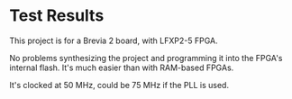 # Test Results

This project is for a Brevia 2 board, with LFXP2-5 FPGA.

No problems synthesizing the project and programming it into the FPGA's internal
flash. It's much easier than with RAM-based FPGAs.

It's clocked at 50 MHz, could be 75 MHz if the PLL is used.
